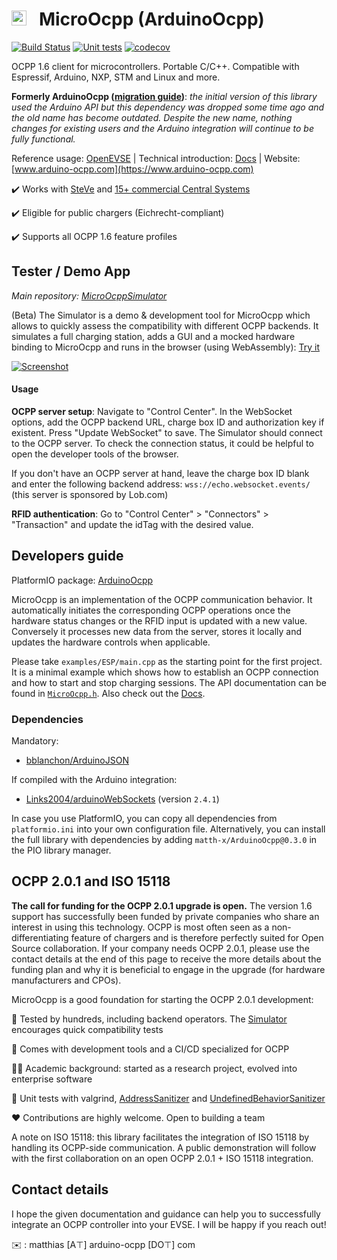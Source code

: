 # <img src="https://user-images.githubusercontent.com/63792403/133922028-fefc8abb-fde9-460b-826f-09a458502d17.png" alt="Icon" height="24"> &nbsp; MicroOcpp (ArduinoOcpp)

[![Build Status]( https://github.com/matth-x/MicroOcpp/workflows/PlatformIO%20CI/badge.svg)](https://github.com/matth-x/MicroOcpp/actions)
[![Unit tests]( https://github.com/matth-x/MicroOcpp/workflows/Unit%20tests/badge.svg)](https://github.com/matth-x/MicroOcpp/actions)
[![codecov](https://codecov.io/github/matth-x/ArduinoOcpp/branch/develop/graph/badge.svg?token=UN6LO96HM7)](https://codecov.io/github/matth-x/ArduinoOcpp)

OCPP 1.6 client for microcontrollers. Portable C/C++. Compatible with Espressif, Arduino, NXP, STM and Linux and more.

**Formerly ArduinoOcpp ([migration guide](https://matth-x.github.io/MicroOcpp/migration/))**: *the initial version of this library used the Arduino API but this dependency was dropped some time ago and the old name has become outdated. Despite the new name, nothing changes for existing users and the Arduino integration will continue to be fully functional.*

Reference usage: [OpenEVSE](https://github.com/OpenEVSE/ESP32_WiFi_V4.x/blob/master/src/ocpp.cpp) | Technical introduction: [Docs](https://matth-x.github.io/MicroOcpp/intro-tech) | Website: [www.arduino-ocpp.com](https://www.arduino-ocpp.com)

:heavy_check_mark: Works with [SteVe](https://github.com/RWTH-i5-IDSG/steve) and [15+ commercial Central Systems](https://www.arduino-ocpp.com/#h.314525e8447cc93c_81)

:heavy_check_mark: Eligible for public chargers (Eichrecht-compliant)

:heavy_check_mark: Supports all OCPP 1.6 feature profiles

## Tester / Demo App

*Main repository: [MicroOcppSimulator](https://github.com/matth-x/MicroOcppSimulator)*

(Beta) The Simulator is a demo & development tool for MicroOcpp which allows to quickly assess the compatibility with different OCPP backends. It simulates a full charging station, adds a GUI and a mocked hardware binding to MicroOcpp and runs in the browser (using WebAssembly): [Try it](https://demo.micro-ocpp.com/)

[![Screenshot](https://github.com/agruenb/arduino-ocpp-dashboard/blob/master/docs/img/status_page.png)](https://demo.micro-ocpp.com/)

#### Usage

**OCPP server setup**: Navigate to "Control Center". In the WebSocket options, add the OCPP backend URL, charge box ID and authorization key if existent. Press "Update WebSocket" to save. The Simulator should connect to the OCPP server. To check the connection status, it could be helpful to open the developer tools of the browser.

If you don't have an OCPP server at hand, leave the charge box ID blank and enter the following backend address: `wss://echo.websocket.events/` (this server is sponsored by Lob.com)

**RFID authentication**: Go to "Control Center" > "Connectors" > "Transaction" and update the idTag with the desired value.

## Developers guide

PlatformIO package: [ArduinoOcpp](https://platformio.org/lib/show/11975/ArduinoOcpp)

MicroOcpp is an implementation of the OCPP communication behavior. It automatically initiates the corresponding OCPP operations once the hardware status changes or the RFID input is updated with a new value. Conversely it processes new data from the server, stores it locally and updates the hardware controls when applicable.

Please take `examples/ESP/main.cpp` as the starting point for the first project. It is a minimal example which shows how to establish an OCPP connection and how to start and stop charging sessions. The API documentation can be found in [`MicroOcpp.h`](https://github.com/matth-x/MicroOcpp/blob/master/src/MicroOcpp.h). Also check out the [Docs](https://matth-x.github.io/MicroOcpp).

### Dependencies

Mandatory:

- [bblanchon/ArduinoJSON](https://github.com/bblanchon/ArduinoJson)

If compiled with the Arduino integration:

- [Links2004/arduinoWebSockets](https://github.com/Links2004/arduinoWebSockets) (version `2.4.1`)

In case you use PlatformIO, you can copy all dependencies from `platformio.ini` into your own configuration file. Alternatively, you can install the full library with dependencies by adding `matth-x/ArduinoOcpp@0.3.0` in the PIO library manager.

## OCPP 2.0.1 and ISO 15118

**The call for funding for the OCPP 2.0.1 upgrade is open.** The version 1.6 support has successfully been funded by private companies who share an interest in using this technology. OCPP is most often seen as a non-differentiating feature of chargers and is therefore perfectly suited for Open Source collaboration. If your company needs OCPP 2.0.1, please use the contact details at the end of this page to receive the more details about the funding plan and why it is beneficial to engage in the upgrade (for hardware manufacturers and CPOs).

MicroOcpp is a good foundation for starting the OCPP 2.0.1 development:

:tada: Tested by hundreds, including backend operators. The [Simulator](https://github.com/matth-x/MicroOcppSimulator) encourages quick compatibility tests

:hammer: Comes with development tools and a CI/CD specialized for OCPP

:man_teacher: Academic background: started as a research project, evolved into enterprise software

:closed_lock_with_key: Unit tests with valgrind, [AddressSanitizer](https://github.com/google/sanitizers/wiki/AddressSanitizer) and [UndefinedBehaviorSanitizer](https://clang.llvm.org/docs/UndefinedBehaviorSanitizer.html)

:heart: Contributions are highly welcome. Open to building a team

A note on ISO 15118: this library facilitates the integration of ISO 15118 by handling its OCPP-side communication. A public demonstration will follow with the first collaboration on an open OCPP 2.0.1 + ISO 15118 integration.

## Contact details

I hope the given documentation and guidance can help you to successfully integrate an OCPP controller into your EVSE. I will be happy if you reach out!

:envelope: : matthias [A⊤] arduino-ocpp [DО⊤] com
